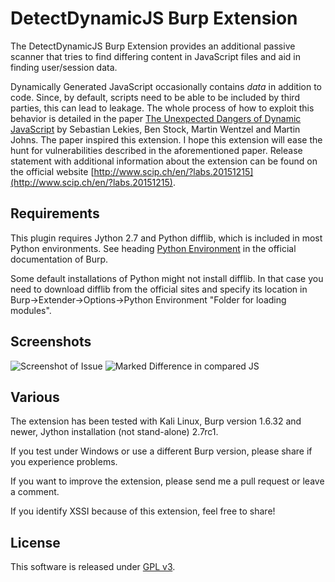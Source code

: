 # DetectDynamicJS Burp Extension

The DetectDynamicJS Burp Extension provides an additional passive scanner that tries to find differing content in JavaScript files and aid in finding user/session data.

Dynamically Generated JavaScript occasionally contains *data* in addition to code. Since, by default, scripts need to be able to be included by third parties, this can lead to leakage. The whole process of how to exploit this behavior is detailed in the paper [The Unexpected Dangers of Dynamic JavaScript](https://www.kittenpics.org/wp-content/uploads/2015/05/script-leakage.pdf) by Sebastian Lekies, Ben Stock, Martin Wentzel and Martin Johns. The paper inspired this extension. I hope this extension will ease the hunt for vulnerabilities described in the aforementioned paper. Release statement with additional information about the extension can be found on the official website [http://www.scip.ch/en/?labs.20151215](http://www.scip.ch/en/?labs.20151215).

## Requirements
This plugin requires Jython 2.7 and Python difflib, which is included in most Python environments. See heading [Python Environment](http://portswigger.net/burp/help/extender.html) in the official documentation of Burp. 

Some default installations of Python might not install difflib. In that case you need to download difflib from the official sites and specify its location in Burp->Extender->Options->Python Environment "Folder for loading modules". 

## Screenshots
![Screenshot of Issue](https://github.com/luh2/DetectDynamicJS/blob/master/screenshots/generic.png)
![Marked Difference in compared JS](https://github.com/luh2/DetectDynamicJS/blob/master/screenshots/secret.png)

## Various
The extension has been tested with Kali Linux, Burp version 1.6.32 and newer, Jython installation (not stand-alone) 2.7rc1.

If you test under Windows or use a different Burp version, please share if you experience problems.

If you want to improve the extension, please send me a pull request or leave a comment.

If you identify XSSI because of this extension, feel free to share!

## License
This software is released under [GPL v3](https://www.gnu.org/licenses/gpl-3.0.en.html).
